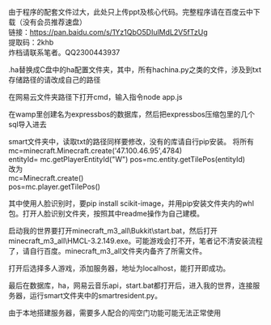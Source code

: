 由于程序的配套文件过大，此处只上传ppt及核心代码。完整程序请在百度云中下载（没有会员推荐速盘）  
链接：https://pan.baidu.com/s/1Yz1QbO5DIulMdL2V5fTzUg  
提取码：2khb  
炸档请联系笔者。QQ2300443937  

.ha替换成C盘中的ha配置文件夹，其中，所有hachina.py之类的文件，涉及到txt存储路径的请改成自己的路径  

在网易云文件夹路径下打开cmd，输入指令node app.js  

在wamp里创建名为expressbos的数据库，然后把expressbos压缩包里的几个sql导入进去 

smart文件夹中，读取txt的路径同样要修改，没有的库请自行pip安装。 
将所有  
mc=minecraft.Minecraft.create('47.100.46.95',4784)  
entityId= mc.getPlayerEntityId("W")
pos=mc.entity.getTilePos(entityId)  
改为  
mc=Minecraft.create()  
pos=mc.player.getTilePos()  

其中使用人脸识别时，要pip install scikit-image，并用pip安装文件夹内的whl包。打开人脸识别文件夹，按照其中readme操作为自己建模。  

启动我的世界要打开minecraft_m3_all\Bukkit\start.bat，然后打开minecraft_m3_all\HMCL-3.2.149.exe。可能游戏会打不开，笔者记不清安装流程了，请自行百度。minecraft_m3_all文件夹内备齐了所需文件。  

打开后选择多人游戏，添加服务器，地址为localhost，能打开即成功。  

最后在数据库，ha，网易云音乐api，start.bat都打开后，进入我的世界，连接服务器，运行smart文件夹中的smartresident.py。  

由于本地搭建服务器，需要多人配合的闯空门功能可能无法正常使用  
